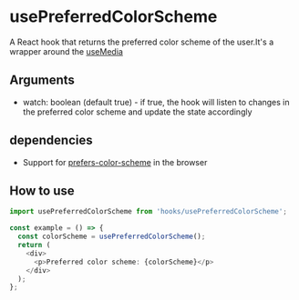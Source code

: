 # usePreferredColorScheme

A React hook that returns the preferred color scheme of the user.It's a wrapper around the [useMedia](https://developer.mozilla.org/en-US/docs/Web/CSS/@media/prefers-color-scheme)

## Arguments
- watch: boolean (default true) - if true, the hook will listen to changes in the preferred color scheme and update the state accordingly

## dependencies
- Support for [prefers-color-scheme](https://developer.mozilla.org/en-US/docs/Web/CSS/@media/prefers-color-scheme) in the browser

## How to use
```ts
import usePreferredColorScheme from 'hooks/usePreferredColorScheme';

const example = () => {
  const colorScheme = usePreferredColorScheme();
  return (
    <div>
      <p>Preferred color scheme: {colorScheme}</p>
    </div>
  );
};
```

